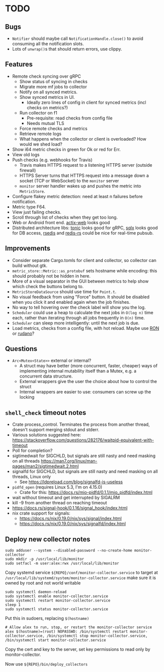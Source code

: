 # TODO

## Bugs

* `Notifier` should maybe call `NotificationHandle.close()` to avoid
  consuming all the notification slots.
* Lots of `unwrap()`s that should return errors, use clippy.

## Features

* Remote check syncing over gRPC
    - Show status of syncing in checks
    - Migrate more mf jobs to collector
    - Notify on all synced metrics.
    - Show synced metrics in UI.
        - Ideally zero lines of config in client for synced metrics (incl checks on metrics?)
    - Run collector on f1
        - Pre-requisite: read checks from config file
        - Needs mutual TLS
    - Force remote checks and metrics
    - Retrieve remote logs
    - What happens when the collector or client is overloaded? How would we shed load?
* Show i64 metric checks in green for Ok or red for Err.
* View old logs
* Push checks (e.g. webhooks for Travis)
    - Travis makes HTTPS request to a listening HTTPS server (outside firewall)
    - HTTPS Server turns that HTTPS request into a message down a
      socket (TCP or WebSocket) to the `monitor` server
    - `monitor` server handler wakes up and pushes the metric into `MetricStore`.
* Configure flakey metric detection: need at least n failures before notification.
* Metric type F64.
* View just failing checks.
* Scroll through list of checks when they get too long.
* Web or Android front end. [actix-web](https://github.com/actix/actix-web) looks good
* Distributed architecture libs:
  [tonic](https://github.com/hyperium/tonic) looks good for gRPC,
  [sqlx](https://github.com/launchbadge/sqlx) looks good for DB access,
  [rsedis](https://github.com/seppo0010/rsedis) and
  [redis-rs](https://github.com/mitsuhiko/redis-rs) could be nice for real-time pubsub.

## Improvements

* Consider separate Cargo.tomls for client and collector, so collector can build
  without gtk.
* `metric_store::Metric::as_protobuf` sets hostname while encoding: this
  should probably not be hidden in here.
* More of a visual separator in the GUI between metrics to help show
  which check the buttons belong to.
* `MetricStoreDataSource` should use time for `Point.t`.
* No visual feedback from using "Force" button. It should be disabled
  when you click it and enabled again when the job finishes.
* No way to tell hovering over the check label will show you the log.
* `Scheduler` could use a heap to calculate the next jobs in
  `O(log n)` time each, rather than iterating through all jobs frequently in
  `O(n)` time.
* `Scheduler` can sleep more intelligently: until the next job is due.
* Load metrics, checks from a config file, with hot reload. Maybe use
  [RON](https://github.com/ron-rs/ron) or
  [rudano](https://crates.io/crates/rudano)?

## Questions

* `Arc<Mutex<State>>` external or internal?
    - A struct may have better (more concurrent, faster, cheaper) ways
      of implementing internal mutability itself than a Mutex, e.g. a
      concurrent data structure.
    - External wrappers give the user the choice about how to control the struct
    - Internal wrappers are easier to use: consumers can screw up the locking

## `shell_check` timeout notes

* Crate process_control. Terminates the process from another thread,
  doesn't support merging stdout and stderr.
* Various solutions suggested here:
  https://stackoverflow.com/questions/282176/waitpid-equivalent-with-timeout
* Poll for completion?
* sigtimedwait for SIGCHLD, but signals are still nasty and need masking on all threads
  https://man7.org/linux/man-pages/man2/sigtimedwait.2.html
* signalfd for SIGCHLD, but signals are still nasty and need masking on all threads, Linux only
    - See https://ldpreload.com/blog/signalfd-is-useless
* `pidfd_open` (requires Linux 5.3, I'm on 4.15.0)
    - Crate for this: https://docs.rs/mio-pidfd/0.1.1/mio_pidfd/index.html
* wait without timeout and get interrupted by SIGALRM
* kill -9 from another thread on reaching timeout
* https://docs.rs/signal-hook/0.1.16/signal_hook/index.html
* nix crate support for signals:
    - https://docs.rs/nix/0.19.0/nix/sys/signal/index.html
    - https://docs.rs/nix/0.19.0/nix/sys/signalfd/index.html

## Deploy new collector notes

```
sudo adduser --system --disabled-password --no-create-home monitor-collector
sudo mkdir -p /usr/local/lib/monitor
sudo setfacl -m user:alex:rwx /usr/local/lib/monitor
```

Copy systemd service `${REPO}/conf/monitor-collector.service` to
target at `/usr/local/lib/systemd/system/monitor-collector.service`
make sure it is owned by root and not world writable
```
sudo systemctl daemon-reload
sudo systemctl enable monitor-collector.service
sudo systemctl restart monitor-collector.service
sleep 1
sudo systemctl status monitor-collector.service
```

Put this in sudoers, replacing `$(hostname)`
```
# Allow alex to run, stop, or restart the monitor-collector service
alex $(hostname)=(root) NOPASSWD: /bin/systemctl restart monitor-collector.service, /bin/systemctl stop monitor-collector.service, /bin/systemctl start monitor-collector.service
```

Copy the cert and key to the server, set key permissions to read only by monitor-collector.

Now use `${REPO}/bin/deploy_collectors`
